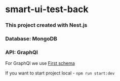 # smart-ui-test-back

### This project created with Nest.js
### Database: MongoDB 
### API: GraphQl

For GraphQl we use [First schema](https://docs.nestjs.com/graphql/quick-start#schema-first)

If you want to start project local - `npm run start:dev`
